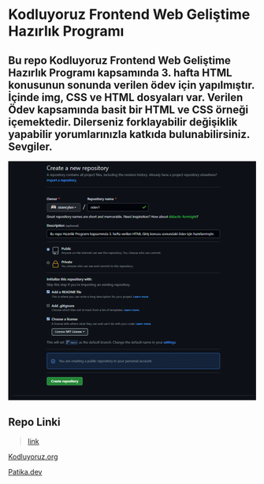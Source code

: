 # Kodluyoruz Frontend Web Geliştime Hazırlık Programı 
Bu repo  Kodluyoruz Frontend Web Geliştime Hazırlık Programı kapsamında 3. hafta HTML konusunun sonunda verilen ödev için yapılmıştır.
İçinde img, CSS ve HTML dosyaları var. Verilen Ödev kapsamında basit bir HTML ve CSS örneği içemektedir.
Dilerseniz forklayabilir değişiklik yapabilir yorumlarınızla katkıda bulunabilirsiniz.
 Sevgiler.
--- 
![](/odev1-kayit.png)

## Repo Linki 
> [link](https://github.com/ozancylan/odev1.git)

[Kodluyoruz.org](https://www.kodluyoruz.org/)

[Patika.dev](https://www.patika.dev/tr)
